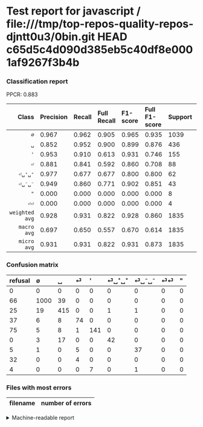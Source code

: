# Test report for javascript / file:///tmp/top-repos-quality-repos-djntt0u3/0bin.git HEAD c65d5c4d090d385eb5c40df8e0001af9267f3b4b

### Classification report

PPCR: 0.883

| Class | Precision | Recall | Full Recall | F1-score | Full F1-score | Support | Full Support | PPCR |
|------:|:----------|:-------|:------------|:---------|:---------|:--------|:-------------|:-----|
| `∅` | 0.967| 0.962| 0.905| 0.965| 0.935| 1039| 1105| 0.940 |
| `␣` | 0.852| 0.952| 0.900| 0.899| 0.876| 436| 461| 0.946 |
| `'` | 0.953| 0.910| 0.613| 0.931| 0.746| 155| 230| 0.674 |
| `⏎` | 0.881| 0.841| 0.592| 0.860| 0.708| 88| 125| 0.704 |
| `⏎␣⁺␣⁺` | 0.977| 0.677| 0.677| 0.800| 0.800| 62| 62| 1.000 |
| `⏎␣⁻␣⁻` | 0.949| 0.860| 0.771| 0.902| 0.851| 43| 48| 0.896 |
| `"` | 0.000| 0.000| 0.000| 0.000| 0.000| 8| 12| 0.667 |
| `⏎⏎` | 0.000| 0.000| 0.000| 0.000| 0.000| 4| 36| 0.111 |
| `weighted avg` | 0.928| 0.931| 0.822| 0.928| 0.860| 1835| 2079| 0.883 |
| `macro avg` | 0.697| 0.650| 0.557| 0.670| 0.614| 1835| 2079| 0.883 |
| `micro avg` | 0.931| 0.931| 0.822| 0.931| 0.873| 1835| 2079| 0.883 |

### Confusion matrix

|refusal|  ∅| ␣| ⏎| '| ⏎␣⁺␣⁺| ⏎␣⁻␣⁻| ⏎⏎| "| 
|:---|:---|:---|:---|:---|:---|:---|:---|:---|
|0 |0 |0 |0 |0 |0 |0 |0 |0 |
|66 |1000 |39 |0 |0 |0 |0 |0 |0 |
|25 |19 |415 |0 |0 |1 |1 |0 |0 |
|37 |6 |8 |74 |0 |0 |0 |0 |0 |
|75 |5 |8 |1 |141 |0 |0 |0 |0 |
|0 |3 |17 |0 |0 |42 |0 |0 |0 |
|5 |1 |0 |5 |0 |0 |37 |0 |0 |
|32 |0 |0 |4 |0 |0 |0 |0 |0 |
|4 |0 |0 |0 |7 |0 |1 |0 |0 |

### Files with most errors

| filename | number of errors|
|:----:|:-----|

<details>
    <summary>Machine-readable report</summary>
```json
{
  "cl_report": {"\"": {"f1-score": 0.0, "precision": 0.0, "recall": 0.0, "support": 8}, "\u0027": {"f1-score": 0.9306930693069307, "precision": 0.9527027027027027, "recall": 0.9096774193548387, "support": 155}, "macro avg": {"f1-score": 0.6697030185882631, "precision": 0.6972989080386244, "recall": 0.6503462189213118, "support": 1835}, "micro avg": {"f1-score": 0.9313351498637602, "precision": 0.9313351498637602, "recall": 0.9313351498637602, "support": 1835}, "weighted avg": {"f1-score": 0.9279915730101704, "precision": 0.9280225453854053, "recall": 0.9313351498637602, "support": 1835}, "\u2205": {"f1-score": 0.964785335262904, "precision": 0.9671179883945842, "recall": 0.9624639076034649, "support": 1039}, "\u23ce": {"f1-score": 0.8604651162790699, "precision": 0.8809523809523809, "recall": 0.8409090909090909, "support": 88}, "\u23ce\u23ce": {"f1-score": 0.0, "precision": 0.0, "recall": 0.0, "support": 4}, "\u23ce\u2423\u207a\u2423\u207a": {"f1-score": 0.8, "precision": 0.9767441860465116, "recall": 0.6774193548387096, "support": 62}, "\u23ce\u2423\u207b\u2423\u207b": {"f1-score": 0.9024390243902439, "precision": 0.9487179487179487, "recall": 0.8604651162790697, "support": 43}, "\u2423": {"f1-score": 0.8992416034669555, "precision": 0.8521560574948666, "recall": 0.9518348623853211, "support": 436}},
  "cl_report_full": {"\"": {"f1-score": 0.0, "precision": 0.0, "recall": 0.0, "support": 12}, "\u0027": {"f1-score": 0.746031746031746, "precision": 0.9527027027027027, "recall": 0.6130434782608696, "support": 230}, "macro avg": {"f1-score": 0.6144105273642471, "precision": 0.6972989080386244, "recall": 0.5573113077172774, "support": 2079}, "micro avg": {"f1-score": 0.8732754215636178, "precision": 0.9313351498637602, "recall": 0.822029822029822, "support": 2079}, "weighted avg": {"f1-score": 0.8597127746726851, "precision": 0.9123841221717959, "recall": 0.822029822029822, "support": 2079}, "\u2205": {"f1-score": 0.9350163627863487, "precision": 0.9671179883945842, "recall": 0.9049773755656109, "support": 1105}, "\u23ce": {"f1-score": 0.708133971291866, "precision": 0.8809523809523809, "recall": 0.592, "support": 125}, "\u23ce\u23ce": {"f1-score": 0.0, "precision": 0.0, "recall": 0.0, "support": 36}, "\u23ce\u2423\u207a\u2423\u207a": {"f1-score": 0.8, "precision": 0.9767441860465116, "recall": 0.6774193548387096, "support": 62}, "\u23ce\u2423\u207b\u2423\u207b": {"f1-score": 0.8505747126436781, "precision": 0.9487179487179487, "recall": 0.7708333333333334, "support": 48}, "\u2423": {"f1-score": 0.8755274261603376, "precision": 0.8521560574948666, "recall": 0.9002169197396963, "support": 461}},
  "ppcr": 0.8826358826358827
}
```
</details>

